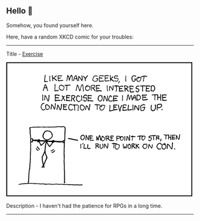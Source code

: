 ## Hello 👀

Somehow, you found yourself here.

Here, have a random XKCD comic for your troubles:

-----------------------------------

Title - [Exercise](https://xkcd.com/189)

![Exercise](./random_comic.png)

Description - I haven't had the patience for RPGs in a long time.

-----------------------------------